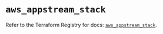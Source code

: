 # `aws_appstream_stack`

Refer to the Terraform Registry for docs: [`aws_appstream_stack`](https://registry.terraform.io/providers/hashicorp/aws/5.38.0/docs/resources/appstream_stack).

